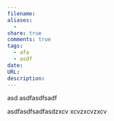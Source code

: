 ```yaml
---
filename: 
aliases:
  - 
share: true
comments: true
tags:
  - afa
  - asdf
date: 
URL: 
description: 
---
```

asd
asdfasdfsadf


asdfasdfsadfasdzxcv
xcvzxcvzxcv